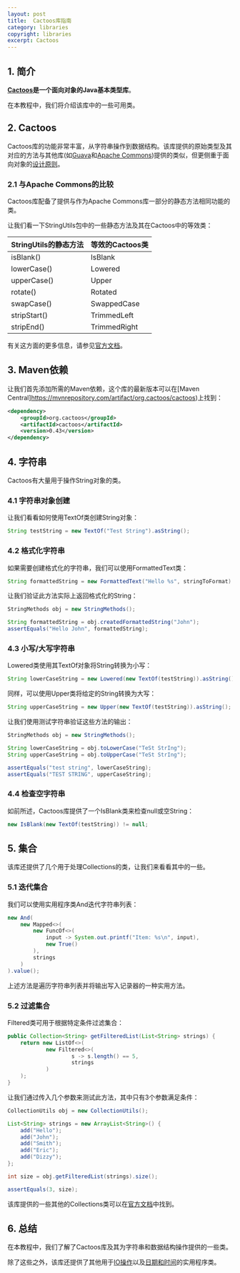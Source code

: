 ```yaml
---
layout: post
title:  Cactoos库指南
category: libraries
copyright: libraries
excerpt: Cactoos
---
```


## 1. 简介

**[Cactoos](https://github.com/yegor256/cactoos)是一个面向对象的Java基本类型库**。

在本教程中，我们将介绍该库中的一些可用类。

## 2. Cactoos

Cactoos库的功能非常丰富，从字符串操作到数据结构。该库提供的原始类型及其对应的方法与其他库(如[Guava](https://www.baeldung.com/category/guava/)和[Apache Commons](https://www.baeldung.com/java-commons-lang-3))提供的类似，但更侧重于面向对象的[设计原则](https://www.baeldung.com/solid-principles)。

### 2.1 与Apache Commons的比较

Cactoos库配备了提供与作为Apache Commons库一部分的静态方法相同功能的类。

让我们看一下StringUtils包中的一些静态方法及其在Cactoos中的等效类：

| StringUtils的静态方法       | 等效的Cactoos类        |
|:-----------------------|:-------------------|
| isBlank()                  | IsBlank                 |
| lowerCase()                   | Lowered                 |
| upperCase()                   | Upper                  |
| rotate()                   | Rotated                |
| swapCase()                | SwappedCase              |
| stripStart()                 | TrimmedLeft                |
| stripEnd()                 | TrimmedRight                |

有关这方面的更多信息，请参见[官方文档](https://github.com/yegor256/cactoos#our-objects-vs-their-static-methods)。

## 3. Maven依赖

让我们首先添加所需的Maven依赖，这个库的最新版本可以在[Maven Central]https://mvnrepository.com/artifact/org.cactoos/cactoos)上找到：

```xml
<dependency>
    <groupId>org.cactoos</groupId>
    <artifactId>cactoos</artifactId>
    <version>0.43</version>
</dependency>
```

## 4. 字符串

Cactoos有大量用于操作String对象的类。

### 4.1 字符串对象创建

让我们看看如何使用TextOf类创建String对象：

```java
String testString = new TextOf("Test String").asString();
```

### 4.2 格式化字符串

如果需要创建格式化的字符串，我们可以使用FormattedText类：

```java
String formattedString = new FormattedText("Hello %s", stringToFormat).asString();
```

让我们验证此方法实际上返回格式化的String：

```java
StringMethods obj = new StringMethods();

String formattedString = obj.createdFormattedString("John");
assertEquals("Hello John", formattedString);
```

### 4.3 小写/大写字符串

Lowered类使用其TextOf对象将String转换为小写：

```java
String lowerCaseString = new Lowered(new TextOf(testString)).asString();
```

同样，可以使用Upper类将给定的String转换为大写：

```java
String upperCaseString = new Upper(new TextOf(testString)).asString();
```

让我们使用测试字符串验证这些方法的输出：

```java
StringMethods obj = new StringMethods();

String lowerCaseString = obj.toLowerCase("TeSt StrIng");
String upperCaseString = obj.toUpperCase("TeSt StrIng"); 

assertEquals("test string", lowerCaseString);
assertEquals("TEST STRING", upperCaseString);
```

### 4.4 检查空字符串

如前所述，Cactoos库提供了一个IsBlank类来检查null或空String：

```java
new IsBlank(new TextOf(testString)) != null;
```

## 5. 集合

该库还提供了几个用于处理Collections的类，让我们来看看其中的一些。

### 5.1 迭代集合

我们可以使用实用程序类And迭代字符串列表：

```java
new And(
    new Mapped<>(
        new FuncOf<>(
            input -> System.out.printf("Item: %s\n", input),
            new True()
        ),
        strings
    )
).value();
```

上述方法是遍历字符串列表并将输出写入记录器的一种实用方法。

### 5.2 过滤集合

Filtered类可用于根据特定条件过滤集合：

```java
public Collection<String> getFilteredList(List<String> strings) {
    return new ListOf<>(
            new Filtered<>(
                    s -> s.length() == 5,
                    strings
            )
    );
}
```

让我们通过传入几个参数来测试此方法，其中只有3个参数满足条件：

```java
CollectionUtils obj = new CollectionUtils(); 

List<String> strings = new ArrayList<String>() {
    add("Hello"); 
    add("John");
    add("Smith"); 
    add("Eric"); 
    add("Dizzy"); 
};

int size = obj.getFilteredList(strings).size(); 

assertEquals(3, size);
```

该库提供的一些其他的Collections类可以在[官方文档](https://github.com/yegor256/cactoos#iterablescollectionslistssets)中找到。

## 6. 总结

在本教程中，我们了解了Cactoos库及其为字符串和数据结构操作提供的一些类。

除了这些之外，该库还提供了其他用于[IO操作](https://github.com/yegor256/cactoos#inputoutput)以及[日期和时间](https://github.com/yegor256/cactoos#dates-and-times)的实用程序类。